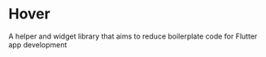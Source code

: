 # Hover

A helper and widget library that aims to reduce boilerplate code for Flutter app development
